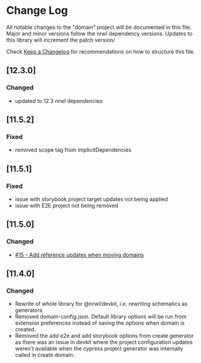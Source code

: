 # Change Log

All notable changes to the "domain" project will be documented in this file.
Major and minor versions follow the nrwl dependency versions. 
Updates to this library will increment the patch version/

Check [Keep a Changelog](http://keepachangelog.com/) for recommendations on how to structure this file.

## [12.3.0]
### Changed
 - updated to 12.3 nrwl dependencies

## [11.5.2]
### Fixed
 - removed scope tag from implicitDependencies
  
## [11.5.1] 
### Fixed
- issue with storybook project target updates not being applied
- issue with E2E project not being removed

## [11.5.0] 
### Changed
- [#15 - Add reference updates when moving domains](https://github.com/srleecode/domain/issues/15)

## [11.4.0] 
### Changed
- Rewrite of whole library for @nrwl/devkit, i.e. rewriting schematics as generators
- Removed domain-config.json. Default library options will be run from extension preferences instead of saving the options when domain is created.
- Removed the add e2e and add storybook options from create generator as there was an issue in devkit where the project configuration updates weren't available when the cypress project generator was internally called in create domain. 
